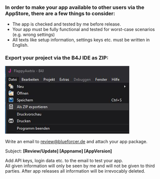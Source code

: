 ### In order to make your app available to other users via the AppStore, there are a few things to consider:

- The app is checked and tested by me before release.
- Your app must be fully functional and tested for worst-case scenarios (e.g. wrong settings)
- All texts like setup information, settings keys etc. must be written in English. 

### Export your project via the B4J IDE as ZIP:  

![](\assets\zip.jpg)

Write an email to review@blueforcer.de and attach your app package.

Subject: **[Review/Update] [Appname] [AppVersion]**

Add API keys, login data etc. to the email to test your app.  
All given information will only be seen by me and will not be given to third parties. After app releases all information will be irrevocably deleted.
